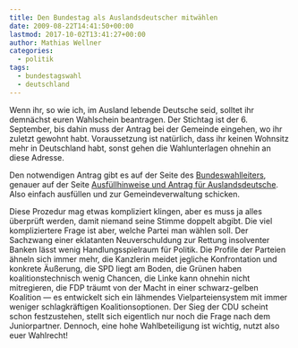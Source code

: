 ```yaml
---
title: Den Bundestag als Auslandsdeutscher mitwählen
date: 2009-08-22T14:41:50+00:00
lastmod: 2017-10-02T13:41:27+00:00
author: Mathias Wellner
categories:
  - politik
tags:
  - bundestagswahl
  - deutschland
---
```

Wenn ihr, so wie ich, im Ausland lebende Deutsche seid, solltet ihr demnächst euren Wahlschein beantragen. Der Stichtag ist der 6. September, bis dahin muss der Antrag bei der Gemeinde eingehen, wo ihr zuletzt gewohnt habt. Voraussetzung ist natürlich, dass ihr keinen Wohnsitz mehr in Deutschland habt, sonst gehen die Wahlunterlagen ohnehin an diese Adresse.

Den notwendigen Antrag gibt es auf der Seite des [Bundeswahlleiters](http://www.bundeswahlleiter.de), genauer auf der Seite [Ausfüllhinweise und Antrag für Auslandsdeutsche](http://www.bundeswahlleiter.de/de/bundestagswahlen/BTW_BUND_09/auslandsdeutsche/ausfuellhinweise_antrag/index.html). Also einfach ausfüllen und zur Gemeindeverwaltung schicken. 

Diese Prozedur mag etwas kompliziert klingen, aber es muss ja alles überprüft werden, damit niemand seine Stimme doppelt abgibt. Die viel kompliziertere Frage ist aber, welche Partei man wählen soll. Der Sachzwang einer eklatanten Neuverschuldung zur Rettung insolventer Banken lässt wenig Handlungsspielraum für Politik. Die Profile der Parteien ähneln sich immer mehr, die Kanzlerin meidet jegliche Konfrontation und konkrete Äußerung, die SPD liegt am Boden, die Grünen haben koalitionstechnisch wenig Chancen, die Linke kann ohnehin nicht mitregieren, die FDP träumt von der Macht in einer schwarz-gelben Koalition &mdash; es entwickelt sich ein lähmendes Vielparteiensystem mit immer weniger schlagkräftigen Koalitionsoptionen. Der Sieg der CDU scheint schon festzustehen, stellt sich eigentlich nur noch die Frage nach dem Juniorpartner. Dennoch, eine hohe Wahlbeteiligung ist wichtig, nutzt also euer Wahlrecht!